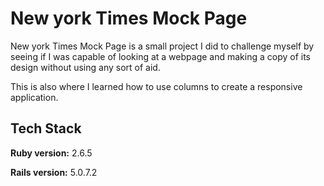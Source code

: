 # New york Times Mock Page

New york Times Mock Page is a small project I did to challenge myself by seeing if I was capable of looking at a webpage and making a copy of its design without using any sort of aid.

This is also where I learned how to use columns to create a responsive application.


## Tech Stack

**Ruby version:** 2.6.5

**Rails version:** 5.0.7.2

